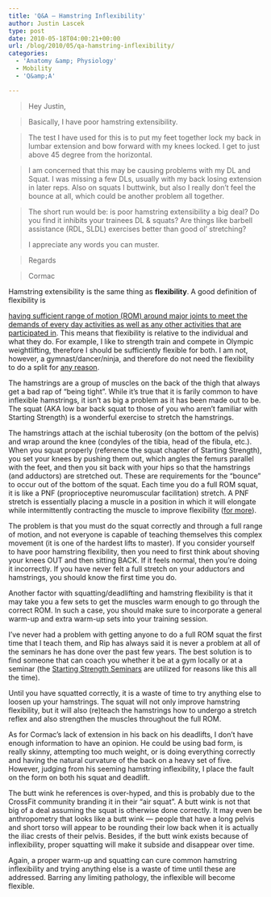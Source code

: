 ```yaml
---
title: 'Q&A – Hamstring Inflexibility'
author: Justin Lascek
type: post
date: 2010-05-18T04:00:21+00:00
url: /blog/2010/05/qa-hamstring-inflexibility/
categories:
  - 'Anatomy &amp; Physiology'
  - Mobility
  - 'Q&amp;A'

---
```

> Hey Justin,
  
> 
  
> Basically, I have poor hamstring extensibility.
  
> The test I have used for this is to put my feet together lock my back in lumbar extension and bow forward with my knees locked. I get to just above 45 degree from the horizontal.
  
> 
  
> I am concerned that this may be causing problems with my DL and Squat. I was missing a few DLs, usually with my back losing extension in later reps. Also on squats I buttwink, but also I really don&#8217;t feel the bounce at all, which could be another problem all together.
  
> 
  
> The short run would be: is poor hamstring extensibility a big deal? Do you find it inhibits your trainees DL & squats? Are things like barbell assistance (RDL, SLDL) exercises better than good ol&#8217; stretching?
> 
> I appreciate any words you can muster.
  
> 
  
> Regards
  
> 
  
> Cormac 

Hamstring extensibility is the same thing as **flexibility**. A good definition of flexibility is
  
<u>having sufficient range of motion (ROM) around major joints to meet the demands of every day activities as well as any other activities that are participated in</u>. This means that flexibility is relative to the individual and what they do. For example, I like to strength train and compete in Olympic weightlifting, therefore I should be sufficiently flexible for both. I am not, however, a gymnast/dancer/ninja, and therefore do not need the flexibility to do a split for [any reason][1].
  

  
The hamstrings are a group of muscles on the back of the thigh that always get a bad rap of “being tight”. While it’s true that it is farily common to have inflexible hamstrings, it isn’t as big a problem as it has been made out to be. The squat (AKA low bar back squat to those of you who aren’t familiar with Starting Strength) is a wonderful exercise to stretch the hamstrings.
  

  
The hamstrings attach at the ischial tuberosity (on the bottom of the pelvis) and wrap around the knee (condyles of the tibia, head of the fibula, etc.). When you squat properly (reference the squat chapter of Starting Strength), you set your knees by pushing them out, which angles the femurs parallel with the feet, and then you sit back with your hips so that the hamstrings (and adductors) are stretched out. These are requirements for the “bounce” to occur out of the bottom of the squat. Each time you do a full ROM squat, it is like a PNF (proprioceptive neuromuscular facilitation) stretch. A PNF stretch is essentially placing a muscle in a position in which it will elongate while intermittently contracting the muscle to improve flexibility ([for more][2]).
  

  
The problem is that you must do the squat correctly and through a full range of motion, and not everyone is capable of teaching themselves this complex movement (it is one of the hardest lifts to master). If you consider yourself to have poor hamstring flexibility, then you need to first think about shoving your knees OUT and then sitting BACK. If it feels normal, then you’re doing it incorrectly. If you have never felt a full stretch on your adductors and hamstrings, you should know the first time you do.
  

  
Another factor with squatting/deadlifting and hamstring flexibility is that it may take you a few sets to get the muscles warm enough to go through the correct ROM. In such a case, you should make sure to incorporate a general warm-up and extra warm-up sets into your training session.
  

  
I’ve never had a problem with getting anyone to do a full ROM squat the first time that I teach them, and Rip has always said it is never a problem at all of the seminars he has done over the past few years. The best solution is to find someone that can coach you whether it be at a gym locally or at a seminar (the [Starting Strength Seminars][3] are utilized for reasons like this all the time).
  

  
Until you have squatted correctly, it is a waste of time to try anything else to loosen up your hamstrings. The squat will not only improve hamstring flexibility, but it will also (re)teach the hamstrings how to undergo a stretch reflex and also strengthen the muscles throughout the full ROM.
  

  
As for Cormac’s lack of extension in his back on his deadlifts, I don’t have enough information to have an opinion. He could be using bad form, is really skinny, attempting too much weight, or is doing everything correctly and having the natural curvature of the back on a heavy set of five. However, judging from his seeming hamstring inflexibility, I place the fault on the form on both his squat and deadlift.
  

  
The butt wink he references is over-hyped, and this is probably due to the CrossFit community branding it in their “air squat”. A butt wink is not that big of a deal assuming the squat is otherwise done correctly. It may even be anthropometry that looks like a butt wink &#8212; people that have a long pelvis and short torso will appear to be rounding their low back when it is actually the iliac crests of their pelvis. Besides, if the butt wink exists because of inflexibility, proper squatting will make it subside and disappear over time.
  

  
Again, a proper warm-up and squatting can cure common hamstring inflexibility and trying anything else is a waste of time until these are addressed. Barring any limiting pathology, the inflexible will become flexible.

 [1]: http://www.vandamme.ru/photos/movies/timecop/timecop29.jpg
 [2]: http://www.google.com/search?sourceid=chrome&ie=UTF-8&q=pnf+stretching
 [3]: http://www.aasgaardco.com/store/store.php?crn=212
